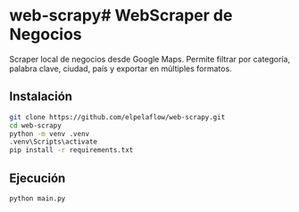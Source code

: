 # web-scrapy# WebScraper de Negocios

Scraper local de negocios desde Google Maps. Permite filtrar por categoría, palabra clave, ciudad, país y exportar en múltiples formatos.

## Instalación

```bash
git clone https://github.com/elpelaflow/web-scrapy.git
cd web-scrapy
python -m venv .venv
.venv\Scripts\activate
pip install -r requirements.txt
```

## Ejecución

```bash
python main.py
```